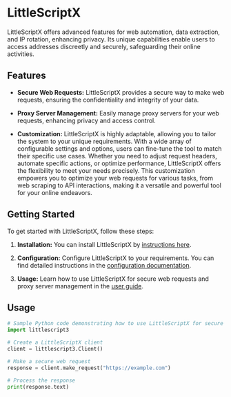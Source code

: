 # LittleScriptX

LittleScriptX offers advanced features for web automation, data extraction, and IP rotation, enhancing privacy. Its unique capabilities enable users to access addresses discreetly and securely, safeguarding their online activities.

## Features

- **Secure Web Requests:** LittleScriptX provides a secure way to make web requests, ensuring the confidentiality and integrity of your data.

- **Proxy Server Management:** Easily manage proxy servers for your web requests, enhancing privacy and access control.

- **Customization:** LittleScriptX is highly adaptable, allowing you to tailor the system to your unique requirements. With a wide array of configurable settings and options, users can fine-tune the tool to match their specific use cases. Whether you need to adjust request headers, automate specific actions, or optimize performance, LittleScriptX offers the flexibility to meet your needs precisely. This customization empowers you to optimize your web requests for various tasks, from web scraping to API interactions, making it a versatile and powerful tool for your online endeavors.

## Getting Started

To get started with LittleScriptX, follow these steps:

1. **Installation:** You can install LittleScriptX by [instructions here](link-to-installation-guide).

2. **Configuration:** Configure LittleScriptX to your requirements. You can find detailed instructions in the [configuration documentation](link-to-configuration-doc).

3. **Usage:** Learn how to use LittleScriptX for secure web requests and proxy server management in the [user guide](link-to-user-guide).

## Usage

```python
# Sample Python code demonstrating how to use LittleScriptX for secure web requests
import littlescript3

# Create a LittleScriptX client
client = littlescript3.Client()

# Make a secure web request
response = client.make_request("https://example.com")

# Process the response
print(response.text)
